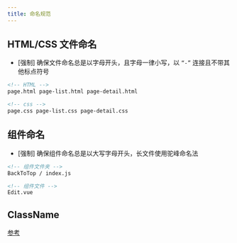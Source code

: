 ```yaml
---
title: 命名规范
---
```


## HTML/CSS 文件命名

- [强制] 确保文件命名总是以字母开头，且字母一律小写，以 `“-”` 连接且不带其他标点符号

```html
<!-- HTML -->
page.html page-list.html page-detail.html

<!-- css -->
page.css page-list.css page-detail.css
```

## 组件命名

- [强制] 确保组件命名总是以大写字母开头，长文件使用驼峰命名法

```html
<!-- 组件文件夹 -->
BackToTop / index.js

<!-- 组件文件 -->
Edit.vue
```

## ClassName

[参考](/frontend/HTML.html#%E4%B9%A6%E5%86%99%E9%A3%8E%E6%A0%BC)
